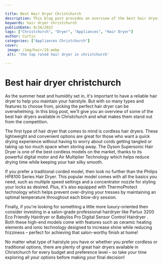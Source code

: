 ```yaml
---

title: Best Hair Dryer Christchurch
description: This blog post provides an overview of the best hair dryers available in Christchurch, helping you make the right choice for your hairstyling needs. Read on to find out which hair dryer is right for you!
keywords: hair dryer christchurch
publishDate: 9/24/2022
tags: ["Christchurch", "Dryer", "Appliances", "Hair Dryer"]
author: Curtis
categories: ["Appliances Christchurch"]
cover: 
 image: /img/hair/19.webp
 alt: 'the top rated hair dryer in christchurch'

---
```


# Best hair dryer christchurch

As the summer heat and humidity set in, it's important to have a reliable hair dryer to help you maintain your hairstyle. But with so many types and features to choose from, picking the perfect hair dryer can be overwhelming. In this blog post, we'll give you an overview of some of the best hair dryers available in Christchurch and what makes them stand out from the competition.

The first type of hair dryer that comes to mind is cordless hair dryers. These lightweight and convenient options are great for those who want a quick drying experience without having to worry about cords getting tangled or taking up too much space when storing away. The Dyson Supersonic Hair Dryer is one of the best cordless models on the market, thanks to its powerful digital motor and Air Multiplier Technology which helps reduce drying time while keeping your hair silky smooth.

If you prefer a traditional corded model, then look no further than the Philips HP8100 Series Hair Dryer. This popular model comes with all the basics you need, such as multiple speed settings and a concentrator nozzle for styling your locks as desired. Plus, it's also equipped with ThermoProtect technology which helps prevent over-drying your tresses by maintaining an optimal temperature throughout each blow-dry session. 

Finally, if you're looking for something a little more luxury-oriented then consider investing in a salon-grade professional hairdryer like Parlux 3200 Eco Friendly Hairdryer or Babyliss Pro Digital Sensor Control Hairdryer . Both these high-end models come with features such as ceramic heating elements and ionic technology designed to increase shine while reducing frizziness – perfect for achieving that salon-worthy finish at home! 

No matter what type of hairstyle you have or whether you prefer cordless or traditional options, there are plenty of great hair dryers available in Christchurch for every budget and preference level – so take your time exploring all your options before making your final decision!